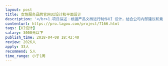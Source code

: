 ```yaml
---                
layout: post       
title: 女性服务品牌官网UI设计和平面设计           
description: '</br>1.项目描述：根据产品文档进行制作UI 设计，结合公司内部建议和竟品网站，进行设计理念的体现</br>2.项目概况：因为是品牌资讯官网，所以较为简单，页面不多，但要求精致，要匹配产品文档进行PC、移动、小程序的UI设计</br>3.设计要求：设计过美妆网站、女性品牌网站的设计师优先，因为后期其他网站设计合作较多，力求活好价美的同志。</br>'     
contenturl: https://pro.lagou.com/project/7166.html      
tags: [UI设计]            
salary: 3000元以下          
publish_time: 2018-04-08 18:42:40         
review: 2026人                   
apply: 33人                   
recommend: 5人                   
time_range: 小于1周              
---                 
```

